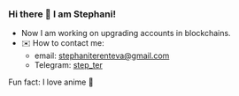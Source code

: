 ### Hi there 👋 I am Stephani!


- Now I am working on upgrading accounts in blockchains.
- ✉️ How to contact me:
  - email: stephaniterenteva@gmail.com
  - Telegram: [step_ter](https://t.me/step_ter)

Fun fact: I love anime 🦄 

